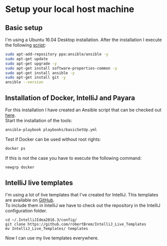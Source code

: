 # Setup your local host machine

## Basic setup
I'm using a Ubuntu 16.04 Desktop installation. After the installation I execute the following
[script](https://gist.github.com/robertBrem/2b382911e967692e240f):
```bash
sudo apt-add-repository ppa:ansible/ansible -y
sudo apt-get update
sudo apt-get upgrade -y
sudo apt-get install software-properties-common -y
sudo apt-get install ansible -y
sudo apt-get install git -y
ansible --version
```

## Installation of Docker, IntelliJ and Payara
For this installation I have created an Ansible script that can be checked out [here](https://github.com/robertBrem/Microservices_Ansible_Setup).  
Start the installation of the tools:
```bash
ansible-playbook playbooks/basicSetUp.yml
```
Test if Docker can be used without root rights:
```bash
docker ps
```
If this is not the case you have to execute the following command:
```bash
newgrp docker
```

## IntelliJ live templates
I'm using a lot of live templates that I've created for IntelliJ. This templates are 
available on [GitHub](https://github.com/robertBrem/IntelliJ_Live_Templates).  
To include them in IntelliJ we have to check out the repository in the IntelliJ 
configuration folder.
```
cd ~/.IntelliJIdea2016.3/config/
git clone https://github.com/robertBrem/IntelliJ_Live_Templates
mv IntelliJ_Live_Templates/ templates
```
Now I can use my live templates everywhere.
